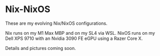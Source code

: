 # Nix-NixOS
These are my evolving Nix/NixOS configurations. 

Nix runs on my M1 Max MBP and on my SL4 via WSL. NixOS runs on my Dell XPS 9710 with an Nvidia 3090 FE eGPU using a Razer Core X. 

Details and pictures coming soon.
